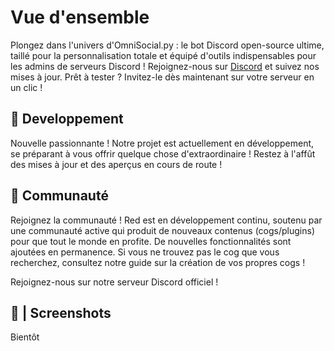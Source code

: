# Vue d'ensemble
Plongez dans l'univers d'OmniSocial.py : le bot Discord open-source ultime, taillé pour la personnalisation totale et équipé d'outils indispensables pour les admins de serveurs Discord ! Rejoignez-nous sur [Discord]() et suivez nos mises à jour. Prêt à tester ? Invitez-le dès maintenant sur votre serveur en un clic !


## 🚧 Developpement

Nouvelle passionnante ! Notre projet est actuellement en développement, se préparant à vous offrir quelque chose d'extraordinaire ! Restez à l'affût des mises à jour et des aperçus en cours de route !

## 📖 Communauté

Rejoignez la communauté ! Red est en développement continu, soutenu par une communauté active qui produit de nouveaux contenus (cogs/plugins) pour que tout le monde en profite. De nouvelles fonctionnalités sont ajoutées en permanence. Si vous ne trouvez pas le cog que vous recherchez, consultez notre guide sur la création de vos propres cogs !

Rejoignez-nous sur notre serveur Discord officiel !

## 📸 | Screenshots

Bientôt

